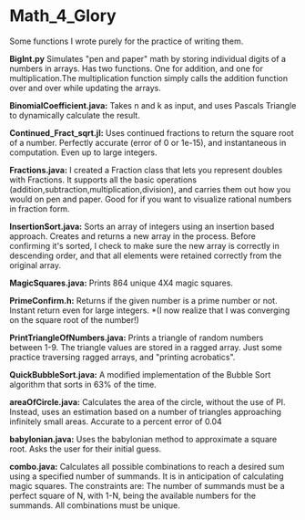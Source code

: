 # Math_4_Glory
Some functions I wrote purely for the practice of writing them.

**BigInt.py** Simulates "pen and paper" math by storing individual digits of a numbers in arrays. Has two functions. One for addition, and one for multiplication.The multiplication function simply calls the addition function over and over while updating the arrays.

**BinomialCoefficient.java:** Takes n and k as input, and uses Pascals Triangle to dynamically calculate the result. 

**Continued_Fract_sqrt.jl:** Uses continued fractions to return the square root of a number. Perfectly accurate (error of 0 or 1e-15), and instantaneous in computation. Even up to large integers.

**Fractions.java:** I created a Fraction class that lets you represent doubles with Fractions. It supports all the basic operations (addition,subtraction,multiplication,division), and carries them out how you would on pen and paper. Good for if you want to visualize rational numbers in fraction form.

**InsertionSort.java:** Sorts an array of integers using an insertion based approach. Creates and returns a new array in the process. Before confirming it's sorted, I check to make sure the new array is correctly in descending order, and that all elements were retained correctly from the original array.

**MagicSquares.java:** Prints 864 unique 4X4 magic squares.

**PrimeConfirm.h:** Returns if the given number is a prime number or not. Instant return even for large integers. *(I now realize that I was converging on the square root of the number!)

**PrintTriangleOfNumbers.java:** Prints a triangle of random numbers between 1-9. The triangle values are stored in a ragged array. Just some practice traversing ragged arrays, and "printing acrobatics".

**QuickBubbleSort.java:** A modified implementation of the Bubble Sort algorithm that sorts in 63% of the time. 

**areaOfCircle.java:** Calculates the area of the circle, without the use of PI. Instead, uses an estimation based on a number of  triangles approaching infinitely small areas. Accurate to a percent error of 0.04

**babylonian.java:** Uses the babylonian method to approximate a square root. Asks the user for their initial guess.

**combo.java:** Calculates all possible combinations to reach a desired sum using a specified number of summands. It is in anticipation of calculating magic squares. The constraints are: The number of summands must be a perfect square of N, with 1-N, being the available numbers for the summands. All combinations must be unique.
